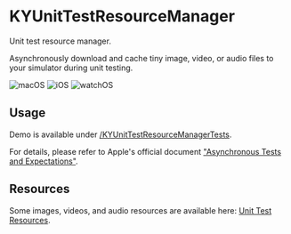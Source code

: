 # KYUnitTestResourceManager
Unit test resource manager.

Asynchronously download and cache tiny image, video, or audio files to your simulator during unit testing.

![macOS][macOS-Badge] ![iOS][iOS-Badge] ![watchOS][watchOS-Badge]  

[macOS-Badge]: https://img.shields.io/badge/macOS-12.0%2B-blue?labelColor=00367A&color=3081D0
[iOS-Badge]: https://img.shields.io/badge/iOS-15.5%2B-blue?labelColor=00367A&color=3081D0
[watchOS-Badge]: https://img.shields.io/badge/watchOS-6.0%2B-blue?labelColor=00367A&color=3081D0

## Usage

Demo is available under [/KYUnitTestResourceManagerTests](https://github.com/Kjuly/KYUnitTestResourceManager/tree/main/KYUnitTestResourceManagerTests).

For details, please refer to Apple's official document ["Asynchronous Tests and Expectations"](https://developer.apple.com/documentation/xctest/asynchronous_tests_and_expectations).

## Resources

Some images, videos, and audio resources are available here: [Unit Test Resources](https://github.com/Kjuly/unit-test-resources).

